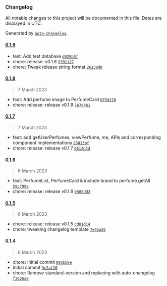### Changelog

All notable changes to this project will be documented in this file. Dates are displayed in UTC.

Generated by [`auto-changelog`](https://github.com/CookPete/auto-changelog).

#### [0.1.9](https://github.com/dreilacadin/scentlog/compare/0.1.8...0.1.9)

- test: Add test database [`d929b5f`](https://github.com/dreilacadin/scentlog/commit/d929b5f2977638dd20f7f923ba4f26fa0cd6dc81)
- chore: release: v0.1.8 [`f701127`](https://github.com/dreilacadin/scentlog/commit/f7011276316454318992d4c10f4974aaa6861d18)
- chore: Tweak release string format [`26238d8`](https://github.com/dreilacadin/scentlog/commit/26238d8e05e33fd452f846a37834373331959ba2)

#### [0.1.8](https://github.com/dreilacadin/scentlog/compare/0.1.7...0.1.8)

> 7 March 2023

- feat: Add perfume image to PerfumeCard [`075d210`](https://github.com/dreilacadin/scentlog/commit/075d210dc5b2b3c92fcfbd40771032003879f1dd)
- chore: release: release v0.1.8 [`7e7d4b1`](https://github.com/dreilacadin/scentlog/commit/7e7d4b16dac50dd7b219e6055b23a61f92d27796)

#### [0.1.7](https://github.com/dreilacadin/scentlog/compare/0.1.6...0.1.7)

> 7 March 2023

- feat: add getUserPerfumes, viewPerfume, me, APIs and corresponding component implementations [`25813bf`](https://github.com/dreilacadin/scentlog/commit/25813bf189cd53351a1f50bbd40dee7ce3d83c53)
- chore: release: release v0.1.7 [`0612d5d`](https://github.com/dreilacadin/scentlog/commit/0612d5d20d1f7409287c89cadde10963fc521948)

#### [0.1.6](https://github.com/dreilacadin/scentlog/compare/0.1.5...0.1.6)

> 6 March 2023

- feat: PerfumeList, PerfumeCard & include brand to perfume.getAll [`59c799e`](https://github.com/dreilacadin/scentlog/commit/59c799ea5d1d68f3443af8f481263f96225f8ca6)
- chore: release: release v0.1.6 [`e588dd3`](https://github.com/dreilacadin/scentlog/commit/e588dd36296e01a8678acf897b4244e6a6a9526d)

#### [0.1.5](https://github.com/dreilacadin/scentlog/compare/0.1.4...0.1.5)

> 6 March 2023

- chore: release: release v0.1.5 [`cd01d14`](https://github.com/dreilacadin/scentlog/commit/cd01d148d6216d04a205299c23ab7bce01f9dde1)
- chore: tweaking changelog template [`7e4ba26`](https://github.com/dreilacadin/scentlog/commit/7e4ba2652bf60d61809db46de3546c0455f326ed)

#### 0.1.4

> 6 March 2023

- chore: Initial commit [`805bb6e`](https://github.com/dreilacadin/scentlog/commit/805bb6ee3d859b6763ef1f93da1c56358244dc29)
- Initial commit [`9c2af20`](https://github.com/dreilacadin/scentlog/commit/9c2af209d3b03fec18ffa8f2dbe67d6e12de1e04)
- chore: Remove standard-version and replacing with auto-changelog [`f3626a8`](https://github.com/dreilacadin/scentlog/commit/f3626a8c1a8843ce6e1f17389adcb95f134080d6)
